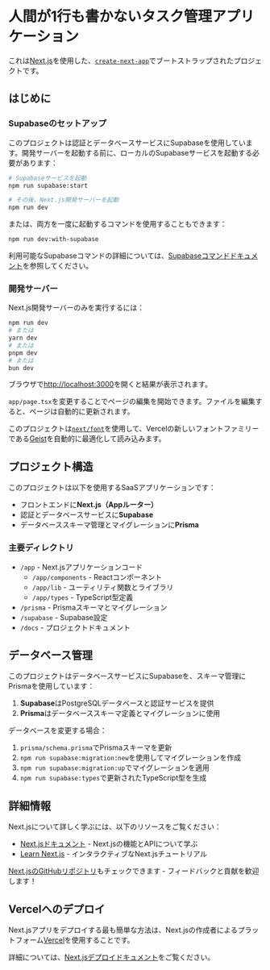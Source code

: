 # 人間が1行も書かないタスク管理アプリケーション

これは[Next.js](https://nextjs.org)を使用した、[`create-next-app`](https://nextjs.org/docs/app/api-reference/cli/create-next-app)でブートストラップされたプロジェクトです。

## はじめに

### Supabaseのセットアップ

このプロジェクトは認証とデータベースサービスにSupabaseを使用しています。開発サーバーを起動する前に、ローカルのSupabaseサービスを起動する必要があります：

```bash
# Supabaseサービスを起動
npm run supabase:start

# その後、Next.js開発サーバーを起動
npm run dev
```

または、両方を一度に起動するコマンドを使用することもできます：

```bash
npm run dev:with-supabase
```

利用可能なSupabaseコマンドの詳細については、[Supabaseコマンドドキュメント](./docs/supabase_commands.md)を参照してください。

### 開発サーバー

Next.js開発サーバーのみを実行するには：

```bash
npm run dev
# または
yarn dev
# または
pnpm dev
# または
bun dev
```

ブラウザで[http://localhost:3000](http://localhost:3000)を開くと結果が表示されます。

`app/page.tsx`を変更することでページの編集を開始できます。ファイルを編集すると、ページは自動的に更新されます。

このプロジェクトは[`next/font`](https://nextjs.org/docs/app/building-your-application/optimizing/fonts)を使用して、Vercelの新しいフォントファミリーである[Geist](https://vercel.com/font)を自動的に最適化して読み込みます。

## プロジェクト構造

このプロジェクトは以下を使用するSaaSアプリケーションです：

- フロントエンドに**Next.js（Appルーター）**
- 認証とデータベースサービスに**Supabase**
- データベーススキーマ管理とマイグレーションに**Prisma**

### 主要ディレクトリ

- `/app` - Next.jsアプリケーションコード
  - `/app/components` - Reactコンポーネント
  - `/app/lib` - ユーティリティ関数とライブラリ
  - `/app/types` - TypeScript型定義
- `/prisma` - Prismaスキーマとマイグレーション
- `/supabase` - Supabase設定
- `/docs` - プロジェクトドキュメント

## データベース管理

このプロジェクトはデータベースサービスにSupabaseを、スキーマ管理にPrismaを使用しています：

1. **Supabase**はPostgreSQLデータベースと認証サービスを提供
2. **Prisma**はデータベーススキーマ定義とマイグレーションに使用

データベースを変更する場合：

1. `prisma/schema.prisma`でPrismaスキーマを更新
2. `npm run supabase:migration:new`を使用してマイグレーションを作成
3. `npm run supabase:migration:up`でマイグレーションを適用
4. `npm run supabase:types`で更新されたTypeScript型を生成

## 詳細情報

Next.jsについて詳しく学ぶには、以下のリソースをご覧ください：

- [Next.jsドキュメント](https://nextjs.org/docs) - Next.jsの機能とAPIについて学ぶ
- [Learn Next.js](https://nextjs.org/learn) - インタラクティブなNext.jsチュートリアル

[Next.jsのGitHubリポジトリ](https://github.com/vercel/next.js)もチェックできます - フィードバックと貢献を歓迎します！

## Vercelへのデプロイ

Next.jsアプリをデプロイする最も簡単な方法は、Next.jsの作成者によるプラットフォーム[Vercel](https://vercel.com/new?utm_medium=default-template&filter=next.js&utm_source=create-next-app&utm_campaign=create-next-app-readme)を使用することです。

詳細については、[Next.jsデプロイドキュメント](https://nextjs.org/docs/app/building-your-application/deploying)をご覧ください。
